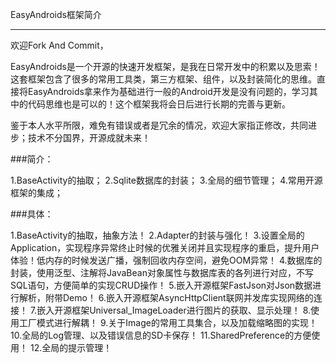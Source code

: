 EasyAndroids框架简介

----------------------------------- 

欢迎Fork And Commit，

EasyAndroids是一个开源的快速开发框架，是我在日常开发中的积累以及思索！这套框架包含了很多的常用工具类，第三方框架、组件，以及封装简化的思维。直接将EasyAndroids拿来作为基础进行一般的Android开发是没有问题的，学习其中的代码思维也是可以的！这个框架我将会日后进行长期的完善与更新。

鉴于本人水平所限，难免有错误或者是冗余的情况，欢迎大家指正修改，共同进步；技术不分国界，开源成就未来！

###简介：

1.BaseActivity的抽取；
2.Sqlite数据库的封装；
3.全局的细节管理；
4.常用开源框架的集成；

###具体：

1.BaseActivity的抽取，抽象方法！
2.Adapter的封装与强化！
3.设置全局的Application，实现程序异常终止时候的优雅关闭并且实现程序的重启，提升用户体验！低内存的时候发送广播，强制回收内存空间，避免OOM异常！
4.数据库的封装，使用泛型、注解将JavaBean对象属性与数据库表的各列进行对应，不写SQL语句，方便简单的实现CRUD操作！
5.嵌入开源框架FastJson对Json数据进行解析，附带Demo！
6.嵌入开源框架AsyncHttpClient联网并发库实现网络的连接！
7.嵌入开源框架Universal_ImageLoader进行图片的获取、显示处理！
8.使用工厂模式进行解耦！
9.关于Image的常用工具集合，以及加载缩略图的实现！
10.全局的Log管理、以及错误信息的SD卡保存！
11.SharedPreference的方便使用！
12.全局的提示管理！
